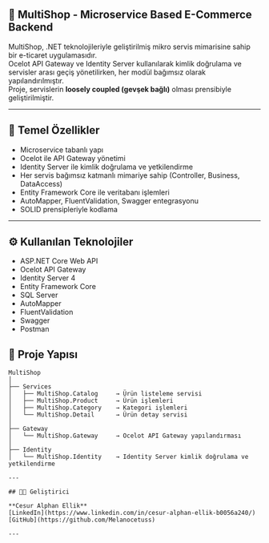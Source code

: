 ## 🛒 MultiShop - Microservice Based E-Commerce Backend

MultiShop, .NET teknolojileriyle geliştirilmiş mikro servis mimarisine sahip bir e-ticaret uygulamasıdır.  
Ocelot API Gateway ve Identity Server kullanılarak kimlik doğrulama ve servisler arası geçiş yönetilirken, her modül bağımsız olarak yapılandırılmıştır.  
Proje, servislerin **loosely coupled (gevşek bağlı)** olması prensibiyle geliştirilmiştir.

---

## 🚀 Temel Özellikler

- Microservice tabanlı yapı
- Ocelot ile API Gateway yönetimi
- Identity Server ile kimlik doğrulama ve yetkilendirme
- Her servis bağımsız katmanlı mimariye sahip (Controller, Business, DataAccess)
- Entity Framework Core ile veritabanı işlemleri
- AutoMapper, FluentValidation, Swagger entegrasyonu
- SOLID prensipleriyle kodlama

---

## ⚙️ Kullanılan Teknolojiler

- ASP.NET Core Web API  
- Ocelot API Gateway  
- Identity Server 4  
- Entity Framework Core  
- SQL Server  
- AutoMapper  
- FluentValidation  
- Swagger  
- Postman  

## 📁 Proje Yapısı

```text
MultiShop
│
├── Services
│   ├── MultiShop.Catalog     → Ürün listeleme servisi
│   ├── MultiShop.Product     → Ürün işlemleri
│   ├── MultiShop.Category    → Kategori işlemleri
│   └── MultiShop.Detail      → Ürün detay servisi
│
├── Gateway
│   └── MultiShop.Gateway     → Ocelot API Gateway yapılandırması
│
├── Identity
│   └── MultiShop.Identity    → Identity Server kimlik doğrulama ve yetkilendirme

---

## 👨‍💻 Geliştirici

**Cesur Alphan Ellik**  
[LinkedIn](https://www.linkedin.com/in/cesur-alphan-ellik-b0056a240/)  
[GitHub](https://github.com/Melanocetuss)

---

